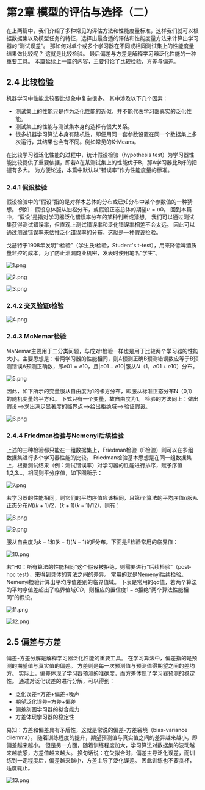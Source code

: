 # 第2章  模型的评估与选择（二）

在上两篇中，我们介绍了多种常见的评估方法和性能度量标准，这样我们就可以根据数据集以及模型任务的特征，选择出最合适的评估和性能度量方法来计算出学习器的“测试误差“。
那如何对单个或多个学习器在不同或相同测试集上的性能度量结果做比较呢？
这就是比较检验。
最后偏差与方差是解释学习器泛化性能的一种重要工具。
本篇延续上一篇的内容，主要讨论了比较检验、方差与偏差。

## 2.4 比较检验

机器学习中性能比较要比想象中复杂很多。
其中涉及以下几个因素：

- 测试集上的性能只是作为泛化性能的近似，并不能代表学习器真实的泛化性能。
- 测试集上的性能与测试集本身的选择有很大关系。
- 很多机器学习算法本身有随机性，即便用同一套参数设置在同一个数据集上多次运行，其结果也会有不同。例如常见的K-Means。

在比较学习器泛化性能的过程中，统计假设检验（hypothesis test）为学习器性能比较提供了重要依据，即若A在某测试集上的性能优于B，那A学习器比B好的把握有多大。
为方便论述，本篇中默认以“错误率”作为性能度量的标准。

### 2.4.1 假设检验

假设检验中的“假设”指的是对样本总体的分布或已知分布中某个参数值的一种猜想。
例如：假设总体服从泊松分布，或假设正态总体的期望$u=u0$。
回到本篇中，“假设”是指对学习器泛化错误率分布的某种判断或猜想。
我们可以通过测试集获得测试错误率，但直观上测试错误率和泛化错误率相差不会太远。
因此可以通过测试错误率来估推泛化错误率的分布，这就是一种假设检验。

戈瑟特于1908年发明“t检验”（学生氏t检验，Student's t-test），用来降低啤酒质量监控的成本，为了防止泄漏商业机密，发表时使用笔名“学生”。

![1.png](https://i.loli.net/2018/10/17/5bc7211aed8e3.png)

![2.png](https://i.loli.net/2018/10/17/5bc7211a5817d.png)

![3.png](https://i.loli.net/2018/10/17/5bc7211a336b5.png)

### 2.4.2 交叉验证t检验

![4.png](https://i.loli.net/2018/10/17/5bc7211a68ef9.png)

### 2.4.3 McNemar检验

MaNemar主要用于二分类问题，与成对t检验一样也是用于比较两个学习器的性能大小。主要思想是：若两学习器的性能相同，则A预测正确B预测错误数应等于B预测错误A预测正确数，即$e01=e10$，且$|e01-e10|$服从$N（1，e01+e10）$分布。

![5.png](https://i.loli.net/2018/10/17/5bc7211a2c7f9.png)

因此，如下所示的变量服从自由度为1的卡方分布，即服从标准正态分布N（0,1）的随机变量的平方和。
下式只有一个变量，故自由度为1。
检验的方法同上：做出假设-->求出满足显著度的临界点-->给出拒绝域-->验证假设。

![6.png](https://i.loli.net/2018/10/17/5bc7211a34e96.png)

### 2.4.4 Friedman检验与Nemenyi后续检验

上述的三种检验都只能在一组数据集上，Friedman检验（F检验）则可以在多组数据集进行多个学习器性能的比较。
Friedman检验基本思想是在同一组数据集上，根据测试结果（例：测试错误率）对学习器的性能进行排序，赋予序值1,2,3...，相同则平分序值，如下图所示：

![7.png](https://i.loli.net/2018/10/17/5bc7211a2db45.png)

若学习器的性能相同，则它们的平均序值应该相同，且第$i$个算法的平均序值$ri$服从正态分布$N((k+1)/2，(k+1)(k-1)/12)$，则有：

![8.png](https://i.loli.net/2018/10/17/5bc7211a45349.png)

![9.png](https://i.loli.net/2018/10/17/5bc7211a2684c.png)

服从自由度为$k-1$和$(k-1)(N-1)$的F分布。下面是F检验常用的临界值：

![10.png](https://i.loli.net/2018/10/17/5bc7211a7e3f0.png)

若“H0：所有算法的性能相同”这个假设被拒绝，则需要进行“后续检验”（post-hoc test），来得到具体的算法之间的差异。
常用的就是Nemenyi后续检验。
Nemenyi检验计算出平均序值差别的临界值域。
下表是常用的$qa$值，若两个算法的平均序值差超出了临界值域$CD$，则相应的置信度$1-α$拒绝“两个算法性能相同”的假设。

![11.png](https://i.loli.net/2018/10/17/5bc722232932b.png)

![12.png](https://i.loli.net/2018/10/17/5bc7222348519.png)

## 2.5 偏差与方差

偏差-方差分解是解释学习器泛化性能的重要工具。
在学习算法中，偏差指的是预测的期望值与真实值的偏差。
方差则是每一次预测值与预测值得期望之间的差均方。
实际上，偏差体现了学习器预测的准确度，而方差体现了学习器预测的稳定性。
通过对泛化误差的进行分解，可以得到：

- 泛化误差=方差+偏差+噪声
- 期望泛化误差=方差+偏差
- 偏差刻画学习器的拟合能力
- 方差体现学习器的稳定性

易知：方差和偏差具有矛盾性，这就是常说的偏差-方差窘境（bias-variance dilemma）。
随着训练程度的提升，期望预测值与真实值之间的差异越来越小，即偏差越来越小。
但是另一方面，随着训练程度加大，学习算法对数据集的波动越来越敏感，方差值越来越大。
换句话说：在欠拟合时，偏差主导泛化误差，而训练到一定程度后，偏差越来越小，方差主导了泛化误差。
因此训练也不要贪杯，适度辄止。

![13.png](https://i.loli.net/2018/10/17/5bc722234b09f.png)
